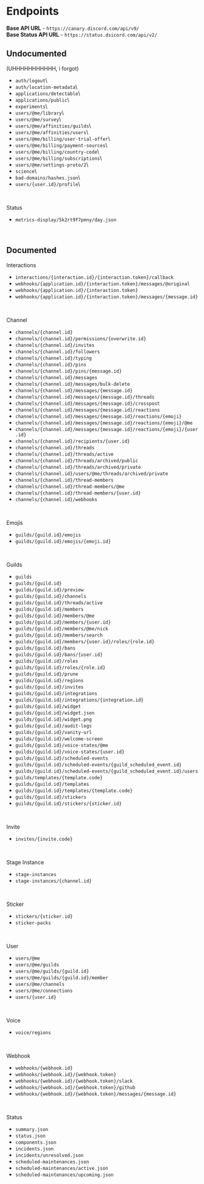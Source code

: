 # Endpoints

**Base API URL** - `https://canary.discord.com/api/v9/`\
**Base Status API URL** - `https://status.dsicord.com/api/v2/`

## Undocumented

(UHHHHHHHHHHH, i forgot)
- `auth/logout`\
- `auth/location-metadata`\
- `applications/detectable`\
- `applications/public`\
- `experiments`\
- `users/@me/library`\
- `users/@me/survey`\
- `users/@me/affinities/guilds`\
- `users/@me/affinities/users`\
- `users/@me/billing/user-trial-offer`\
- `users/@me/billing/payment-sources`\
- `users/@me/billing/country-code`\
- `users/@me/billing/subscriptions`\
- `users/@me/settings-proto/2`\
- `science`\
- `bad-domains/hashes.json`\
- `users/{user.id}/profile`\

<br>

Status
- `metrics-display/5k2rt9f7pmny/day.json`

<br>

## Documented

Interactions
- `interactions/{interaction.id}/{interaction.token}/callback`
- `webhooks/{application.id}/{interaction.token}/messages/@original`
- `webhooks/{application.id}/{interaction.token}`
- `webhooks/{application.id}/{interaction.token}/messages/{message.id}`

<br>

Channel
- `channels/{channel.id}`
- `channels/{channel.id}/permissions/{overwrite.id}`
- `channels/{channel.id}/invites`
- `channels/{channel.id}/followers`
- `channels/{channel.id}/typing`
- `channels/{channel.id}/pins`
- `channels/{channel.id}/pins/{message.id}`
- `channels/{channel.id}/messages`
- `channels/{channel.id}/messages/bulk-delete`
- `channels/{channel.id}/messages/{message.id}`
- `channels/{channel.id}/messages/{message.id}/threads`
- `channels/{channel.id}/messages/{message.id}/crosspost`
- `channels/{channel.id}/messages/{message.id}/reactions`
- `channels/{channel.id}/messages/{message.id}/reactions/{emoji}`
- `channels/{channel.id}/messages/{message.id}/reactions/{emoji}/@me`
- `channels/{channel.id}/messages/{message.id}/reactions/{emoji}/{user.id}`
- `channels/{channel.id}/recipients/{user.id}`
- `channels/{channel.id}/threads`
- `channels/{channel.id}/threads/active`
- `channels/{channel.id}/threads/archived/public`
- `channels/{channel.id}/threads/archived/private`
- `channels/{channel.id}/users/@me/threads/archived/private`
- `channels/{channel.id}/thread-members`
- `channels/{channel.id}/thread-members/@me`
- `channels/{channel.id}/thread-members/{user.id}`
- `channels/{channel.id}/webhooks`

<br>

Emojis
- `guilds/{guild.id}/emojis`
- `guilds/{guild.id}/emojis/{emoji.id}`

<br>

Guilds
- `guilds`
- `guilds/{guild.id}`
- `guilds/{guild.id}/preview`
- `guilds/{guild.id}/channels`
- `guilds/{guild.id}/threads/active`
- `guilds/{guild.id}/members`
- `guilds/{guild.id}/members/@me`
- `guilds/{guild.id}/members/{user.id}`
- `guilds/{guild.id}/members/@me/nick`
- `guilds/{guild.id}/members/search`
- `guilds/{guild.id}/members/{user.id}/roles/{role.id}`
- `guilds/{guild.id}/bans`
- `guilds/{guild.id}/bans/{user.id}`
- `guilds/{guild.id}/roles`
- `guilds/{guild.id}/roles/{role.id}`
- `guilds/{guild.id}/prune`
- `guilds/{guild.id}/regions`
- `guilds/{guild.id}/invites`
- `guilds/{guild.id}/integrations`
- `guilds/{guild.id}/integrations/{integration.id}`
- `guilds/{guild.id}/widget`
- `guilds/{guild.id}/widget.json`
- `guilds/{guild.id}/widget.png`
- `guilds/{guild.id}/audit-logs`
- `guilds/{guild.id}/vanity-url`
- `guilds/{guild.id}/welcome-screen`
- `guilds/{guild.id}/voice-states/@me`
- `guilds/{guild.id}/voice-states/{user.id}`
- `guilds/{guild.id}/scheduled-events`
- `guilds/{guild.id}/scheduled-events/{guild_scheduled_event.id}`
- `guilds/{guild.id}/scheduled-events/{guild_scheduled_event.id}/users`
- `guilds/templates/{template.code}`
- `guilds/{guild.id}/templates`
- `guilds/{guild.id}/templates/{template.code}`
- `guilds/{guild.id}/stickers`
- `guilds/{guild.id}/stickers/{sticker.id}`

<br>

Invite
- `invites/{invite.code}`

<br>

Stage Instance
- `stage-instances`
- `stage-instances/{channel.id}`

<br>

Sticker
- `stickers/{sticker.id}`
- `sticker-packs`

<br>

User
- `users/@me`
- `users/@me/guilds`
- `users/@me/guilds/{guild.id}`
- `users/@me/guilds/{guild.id}/member`
- `users/@me/channels`
- `users/@me/connections`
- `users/{user.id}`

<br>

Voice
- `voice/regions`

<br>

Webhook
- `webhooks/{webhook.id}`
- `webhooks/{webhook.id}/{webhook.token}`
- `webhooks/{webhook.id}/{webhook.token}/slack`
- `webhooks/{webhook.id}/{webhook.token}/github`
- `webhooks/{webhook.id}/{webhook.token}/messages/{message.id}`

<br>

Status
- `summary.json`
- `status.json`
- `components.json`
- `incidents.json`
- `incidents/unresolved.json`
- `scheduled-maintenances.json`
- `scheduled-maintenances/active.json`
- `scheduled-maintenances/upcoming.json`
